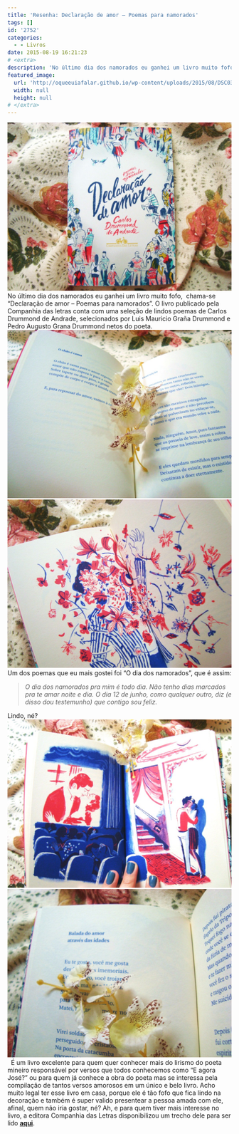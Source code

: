 ```yaml
---
title: 'Resenha: Declaração de amor – Poemas para namorados'
tags: []
id: '2752'
categories:
  - - Livros
date: 2015-08-19 16:21:23
# <extra>
description: 'No último dia dos namorados eu ganhei um livro muito fofo,  chama-se “Declaração de amor – Poemas para namorados”. O livro publicado pela Companhia das letras conta com uma seleção de lindos poemas de Carlos Drummond de Andrade, selecionados por Luis Mauricio Graña Drummond e Pedro Augusto Grana Drummond netos do poeta. Um dos poemas que eu mais gostei foi “O dia dos namorados”, que é assim: O dia dos namorados pra mim é todo dia. Não tenho dias marcados pra te amar noite e dia. O dia 12 de junho, como qualquer outro, diz (e disso dou testemunho) que contigo sou feliz. Lindo, né? &nbsp; É um livro excelente para quem quer conhecer mais do lirismo do poeta mineiro responsável por versos que todos conhecemos como “E agora José?” ou para quem já conhece a obra do poeta mas &hellip;'
featured_image: 
  url: 'http://oqueeuiafalar.github.io/wp-content/uploads/2015/08/DSC03820-1024x768.jpg'
  width: null
  height: null
# </extra>
---
```


[![Livro Declaração de amor – Poemas para namorados Carlos Drummond de Andrade](/wp-content/uploads/2015/08/DSC03820-1024x768.jpg)](/wp-content/uploads/2015/08/DSC03820.jpg) No último dia dos namorados eu ganhei um livro muito fofo,  chama-se “Declaração de amor – Poemas para namorados”. O livro publicado pela Companhia das letras conta com uma seleção de lindos poemas de Carlos Drummond de Andrade, selecionados por Luis Mauricio Graña Drummond e Pedro Augusto Grana Drummond netos do poeta. [![livro de poesias de Carlos Drummond de Andrade](/wp-content/uploads/2015/08/Declaração-de-amor-–-Poemas-para-namorados-1024x768.jpg)](/wp-content/uploads/2015/08/Declaração-de-amor-–-Poemas-para-namorados.jpg) [![livro Declaração de amor – Poemas para namorados - Carlos Drummond de Andrade ](/wp-content/uploads/2015/08/livro-Declaração-de-amor-–-Poemas-para-namorados-1024x768.jpg)](/wp-content/uploads/2015/08/livro-Declaração-de-amor-–-Poemas-para-namorados.jpg) Um dos poemas que eu mais gostei foi “O dia dos namorados”, que é assim:

> _O dia dos namorados_ _pra mim é todo dia._ _Não tenho dias marcados pra te amar noite e dia._ _O dia 12 de junho, como qualquer outro, diz_ _(e disso dou testemunho) que contigo sou feliz._

Lindo, né? [![livros de poesias de namorados de Carlos Drummond de Andrade](/wp-content/uploads/2015/08/livros-de-poesias-de-namorados-de-Carlos-Drummond-de-Andrade-1024x768.jpg)](/wp-content/uploads/2015/08/livros-de-poesias-de-namorados-de-Carlos-Drummond-de-Andrade.jpg) [![Declaração de amor – Poemas para namorados - Carlos Drummond de Andrade](/wp-content/uploads/2015/08/página-do-livro-Declaração-de-amor-–-Poemas-para-namorados-1024x768.jpg)](/wp-content/uploads/2015/08/página-do-livro-Declaração-de-amor-–-Poemas-para-namorados.jpg)   É um livro excelente para quem quer conhecer mais do lirismo do poeta mineiro responsável por versos que todos conhecemos como “E agora José?” ou para quem já conhece a obra do poeta mas se interessa pela compilação de tantos versos amorosos em um único e belo livro. Acho muito legal ter esse livro em casa, porque ele é tão fofo que fica lindo na decoração e também é super valido presentear a pessoa amada com ele, afinal, quem não iria gostar, né? Ah, e para quem tiver mais interesse no livro, a editora Companhia das Letras disponibilizou um trecho dele para ser lido **[aqui](http://www.companhiadasletras.com.br/trechos/13886.pdf)**.

